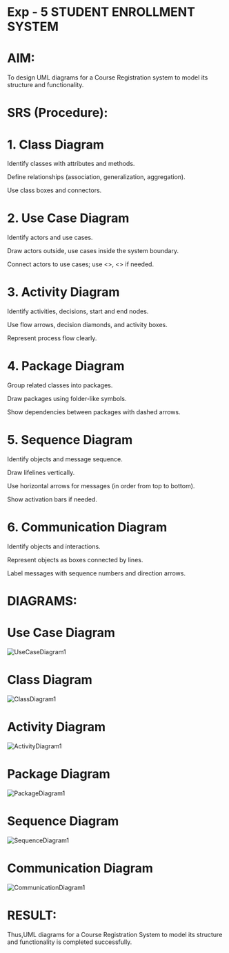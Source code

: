 # Exp - 5 STUDENT ENROLLMENT SYSTEM

# AIM:
To design UML diagrams for a Course Registration system to model its structure and functionality.


# SRS (Procedure):
# 1. Class Diagram
Identify classes with attributes and methods.

Define relationships (association, generalization, aggregation).

Use class boxes and connectors.

# 2. Use Case Diagram
Identify actors and use cases.

Draw actors outside, use cases inside the system boundary.

Connect actors to use cases; use <<include>>, <<extend>> if needed.

# 3. Activity Diagram
Identify activities, decisions, start and end nodes.

Use flow arrows, decision diamonds, and activity boxes.

Represent process flow clearly.

# 4. Package Diagram
Group related classes into packages.

Draw packages using folder-like symbols.

Show dependencies between packages with dashed arrows.

# 5. Sequence Diagram
Identify objects and message sequence.

Draw lifelines vertically.

Use horizontal arrows for messages (in order from top to bottom).

Show activation bars if needed.

# 6. Communication Diagram
Identify objects and interactions.

Represent objects as boxes connected by lines.

Label messages with sequence numbers and direction arrows.


# DIAGRAMS:
# Use Case Diagram
![UseCaseDiagram1](https://github.com/user-attachments/assets/490408e2-e799-47ae-9224-9a1012a02f71)

# Class Diagram
![ClassDiagram1](https://github.com/user-attachments/assets/063b7fef-5491-416b-8f22-791a3f071856)

# Activity Diagram
![ActivityDiagram1](https://github.com/user-attachments/assets/25c59a93-19dc-4d98-a381-7fc672aa98fe)

# Package Diagram
![PackageDiagram1](https://github.com/user-attachments/assets/c64f6aa9-134a-49a7-b18f-b0e235fa73d8)

# Sequence Diagram
![SequenceDiagram1](https://github.com/user-attachments/assets/a36b601f-92ce-46e1-8ffa-773c96b4cfff)

# Communication Diagram
![CommunicationDiagram1](https://github.com/user-attachments/assets/c8561fd7-0aa5-4bee-ad26-7ba4252429f2)


# RESULT:
Thus,UML diagrams for a Course Registration System to model its structure and functionality is completed successfully.
